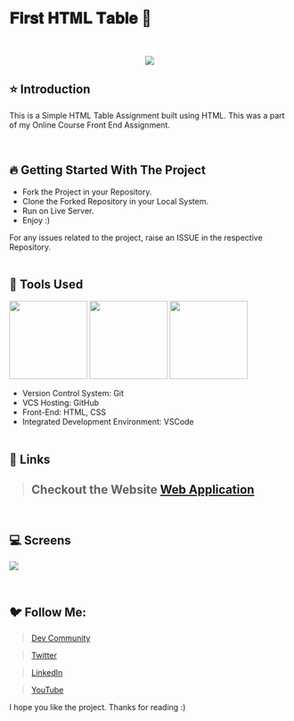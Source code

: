 # 𝐅𝐢𝐫𝐬𝐭 𝐇𝐓𝐌𝐋 𝐓𝐚𝐛𝐥𝐞 🚀 

<br/>
<p align="center">
<img src="https://user-images.githubusercontent.com/76626529/184518488-71368877-1e93-4f28-9ea0-4b0e2d0a77e0.png">
</p>

## ⭐ Introduction

This is a Simple HTML Table Assignment built using HTML. This was a part of my Online Course Front End Assignment.

   <br/>

## 🔥 Getting Started With The Project

-  Fork the Project in your Repository.
-  Clone the Forked Repository in your Local System.
-  Run on Live Server.
-  Enjoy :)

For any issues related to the project, raise an ISSUE in the respective Repository.
<br/>
<br/>

## 🔨 Tools Used

<p align="justify">
<img height="140" width="140" src="https://www.w3.org/html/logo/downloads/HTML5_Logo_256.png">
<img height="140" width="140" src="https://logodix.com/logo/470309.png">
<img height="140" width="140" src="https://code.visualstudio.com/assets/apple-touch-icon.png">
</p>

-  Version Control System: Git
-  VCS Hosting: GitHub
-  Front-End: HTML, CSS
-  Integrated Development Environment: VSCode
   <br/>
   <br/>

## 🔗 Links

> ## Checkout the Website [Web Application](https://ayush-kanduri.github.io/First-HTML-Table/)

 <br/>

## 💻 Screens

<p align="justify">
<img src="https://user-images.githubusercontent.com/76626529/184518488-71368877-1e93-4f28-9ea0-4b0e2d0a77e0.png">
</p>
<br/>

## 🐦 Follow Me:

> [Dev Community](https://dev.to/ayushkanduri)

> [Twitter](https://twitter.com/ayush_codes)

> [LinkedIn](https://www.linkedin.com/in/ayushkanduri/)

> [YouTube](https://www.youtube.com/channel/UC6c1ajC_2jF7wQp7Y13t2bg)

I hope you like the project. Thanks for reading :)
